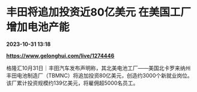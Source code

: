 # 丰田将追加投资近80亿美元 在美国工厂增加电池产能

**2023-10-31 13:18**

**https://www.gelonghui.com/live/1274446**

格隆汇10月31日｜丰田汽车发布声明称，其北美电池工厂——美国北卡罗来纳州丰田电池制造厂（TBMNC）将追加投资80亿美元，创造约3000个新就业岗位。该厂累计投资规模约139亿美元，将雇佣超5000名员工。